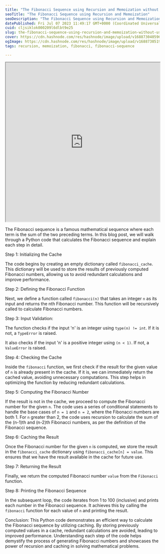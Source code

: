```yaml
---
title: "The Fibonacci Sequence using Recursion and Memoization without using a library in Python"
seoTitle: "The Fibonacci Sequence using Recursion and Memoization"
seoDescription: "The Fibonacci Sequence using Recursion and Memoization without using a library in Python"
datePublished: Fri Jul 07 2023 11:49:17 GMT+0000 (Coordinated Universal Time)
cuid: cljsiklok000209l6dlbt9e25
slug: the-fibonacci-sequence-using-recursion-and-memoization-without-using-a-library-in-python
cover: https://cdn.hashnode.com/res/hashnode/image/upload/v1688730405966/fdfc41a3-bb4f-4075-aa23-ffb2a7f24d8e.jpeg
ogImage: https://cdn.hashnode.com/res/hashnode/image/upload/v1688730519586/21eac7fd-441c-4212-b9de-dfa211cf0ef0.jpeg
tags: recursion, memoization, fibonacci, fibonacci-sequence

---
```


<iframe src="https://www.thiscodeworks.com/embed/64a7f53e7bfaf3001377cf1f" style="width:100%;height:520px"></iframe>

The Fibonacci sequence is a famous mathematical sequence where each term is the sum of the two preceding terms. In this blog post, we will walk through a Python code that calculates the Fibonacci sequence and explain each step in detail.

Step 1: Initializing the Cache

The code begins by creating an empty dictionary called `fibonacci_cache`. This dictionary will be used to store the results of previously computed Fibonacci numbers, allowing us to avoid redundant calculations and improve performance.

Step 2: Defining the Fibonacci Function

Next, we define a function called `fibonacci(n)` that takes an integer `n` as its input and returns the nth Fibonacci number. This function will be recursively called to calculate Fibonacci numbers.

Step 3: Input Validation:

The function checks if the input 'n' is an integer using `type(n) != int`. If it is not, a `TypeError` is raised.

It also checks if the input 'n' is a positive integer using `(n < 1)`. If not, a `ValueError` is raised.

Step 4: Checking the Cache

Inside the `fibonacci` function, we first check if the result for the given value of `n` is already present in the cache. If it is, we can immediately return the cached value, avoiding unnecessary computations. This step helps in optimizing the function by reducing redundant calculations.

Step 5: Computing the Fibonacci Number

If the result is not in the cache, we proceed to compute the Fibonacci number for the given `n`. The code uses a series of conditional statements to handle the base cases of `n = 1` and `n = 2`, where the Fibonacci numbers are both 1. For `n` greater than 2, the code uses recursion to calculate the sum of the (n-1)th and (n-2)th Fibonacci numbers, as per the definition of the Fibonacci sequence.

Step 6: Caching the Result

Once the Fibonacci number for the given `n` is computed, we store the result in the `fibonacci_cache` dictionary using `fibonacci_cache[n] = value`. This ensures that we have the result available in the cache for future use.

Step 7: Returning the Result

Finally, we return the computed Fibonacci number `value` from the `Fibonacci` function.

Step 8: Printing the Fibonacci Sequence

In the subsequent loop, the code iterates from 1 to 100 (inclusive) and prints each number in the Fibonacci sequence. It achieves this by calling the `fibonacci` function for each value of `n` and printing the result.

Conclusion: This Python code demonstrates an efficient way to calculate the Fibonacci sequence by utilizing caching. By storing previously computed values in a cache, redundant calculations are avoided, leading to improved performance. Understanding each step of the code helps demystify the process of generating Fibonacci numbers and showcases the power of recursion and caching in solving mathematical problems.